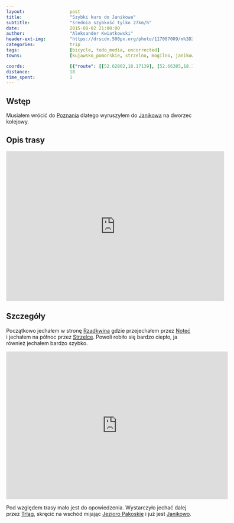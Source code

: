 ```yaml
---
layout:                 post
title:                  "Szybki kurs do Janikowa"
subtitle:               "średnia szybkość tylko 27km/h"
date:                   2015-08-02 21:00:00
author:                 "Aleksander Kwiatkowski"
header-ext-img:         "https://drscdn.500px.org/photo/117007009/m%3D2048/87a1a309f7c54c1cd007cd2a23fcab9b"
categories:             trip
tags:                   [bicycle, todo_media, uncorrected]
towns:                  [kujawsko_pomorskie, strzelno, mogilno, janikowo]

coords:                 [{"route": [[52.62802,18.17139], [52.66385,18.12469], [52.66343,18.10444], [52.73417,18.09002], [52.74996,18.11714]], "type": "bicycle"}, {"route": [[52.74809,18.11518], [52.71940,18.04738], [52.66321,17.94781], [52.65827,17.94601]], "type": "train"}]
distance:               18
time_spent:             1
---
```


[vimeo]:                 https://vimeo.com/136709850

[wiki-poznan]:            https://pl.wikipedia.org/wiki/Pozna%C5%84
[wiki-janikowo]:          https://pl.wikipedia.org/wiki/Janikowo
[wiki-rzadkwin]:          https://pl.wikipedia.org/wiki/Rzadkwin
[wiki-notec]:             https://pl.wikipedia.org/wiki/Note%C4%87
[wiki-strzelce]:          https://pl.wikipedia.org/wiki/Strzelce_(powiat_mogile%C5%84ski)
[wiki-trlag]:             https://pl.wikipedia.org/wiki/Trl%C4%85g
[wiki-jezioro-pakoskie]:  https://pl.wikipedia.org/wiki/Jeziora_Pakoskie

Wstęp
-----

Musiałem wrócić do [Poznania][wiki-poznan] dlatego wyruszyłem do [Janikowa][wiki-janikowo]
na dworzec kolejowy.

Opis trasy
----------

<iframe height='405' width='590' frameborder='0' allowtransparency='true' scrolling='no' src='https://www.strava.com/activities/359583873/embed/b1e72b19e86511a10c29ac8e4b0ac502008edd81'></iframe>

Szczegóły
---------

Początkowo jechałem w stronę [Rzadkwina][wiki-rzadkwin] gdzie przejechałem przez
[Noteć][wiki-notec] i jechałem na północ przez [Strzelce][wiki-strzelce]. Powoli robiło
się bardzo ciepło, ja również jechałem bardzo szybko.

<div class="vimeo"><iframe src='http://player.vimeo.com/video/136709850' width="600" height="400" frameborder="0" webkitAllowFullScreen mozallowfullscreen allowFullScreen> </iframe></div>

Pod względem trasy mało jest do opowiedzenia. Wystarczyło jechać dalej przez
[Trląg][wiki-trlag], skręcić na wschód mijając [Jezioro Pakoskie][wiki-jezioro-pakoskie]
i już jest [Janikowo][wiki-janikowo].

